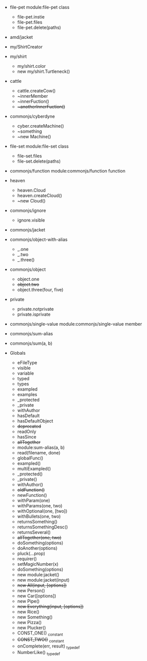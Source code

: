* file-pet  module:file-pet class
  * file-pet.instie 
  * file-pet.files 
  * file-pet.delete(paths) 
* amd/jacket  
* my/ShirtCreator  
* my/shirt  
  * my/shirt.color 
  * new my/shirt.Turtleneck() 
* cattle  
  * cattle.createCow() 
  * ~innerMember 
  * \~innerFuction() 
  * ~~\~anotherInnerFuction()~~ 
* commonjs/cyberdyne  
  * cyber.createMachine() 
  * ~something 
  * \~new Machine() 
* file-set  module:file-set class
  * file-set.files 
  * file-set.delete(paths) 
* commonjs/function  module:commonjs/function function
* heaven  
  * heaven.Cloud 
  * heaven.createCloud() 
  * \~new Cloud() 
* commonjs/ignore  
  * ignore.visible 
* commonjs/jacket  
* commonjs/object-with-alias  
  * _.one 
  * _.two 
  * _.three() 
* commonjs/object  
  * object.one 
  * ~~object.two~~ 
  * object.three(four, five) 
* private  
  * private.notprivate 
  * private.isprivate 
* commonjs/single-value  module:commonjs/single-value member
* commonjs/sum-alias  
* commonjs/sum(a, b)  

* Globals
  * eFileType 
  * visible 
  * variable 
  * typed 
  * types 
  * exampled 
  * examples 
  * _protected 
  * _private 
  * withAuthor 
  * hasDefault 
  * hasDefaultObject 
  * ~~deprecated~~ 
  * readOnly 
  * hasSince 
  * ~~allTogether~~ 
  * module:sum-alias(a, b) 
  * read(filename, done) 
  * globalFunc() 
  * exampled() 
  * multiExampled() 
  * _protected() 
  * _private() 
  * withAuthor() 
  * ~~oldFunction()~~ 
  * newFunction() 
  * withParam(one) 
  * withParams(one, two) 
  * withOptional(one, [two]) 
  * withBullets(one, two) 
  * returnsSomething() 
  * returnsSomethingDesc() 
  * returnsSeveral() 
  * ~~allTogether(one, two)~~ 
  * doSomething(options) 
  * doAnother(options) 
  * pluck(...prop) 
  * requirer() 
  * setMagicNumber(x) 
  * doSomething(options) 
  * new module:jacket() 
  * new module:jacket(input) 
  * ~~new All(input, [options])~~ 
  * new Person() 
  * new Car([options]) 
  * new Pipe() 
  * ~~new Everything(input, [options])~~ 
  * new Rice() 
  * new Something() 
  * new Pizza() 
  * new Plucker() 
  * CONST_ONE() <sub>constant</sub>
  * ~~CONST_TWO()~~ <sub>constant</sub>
  * onComplete(err, result) <sub>typedef</sub>
  * NumberLike() <sub>typedef</sub>
